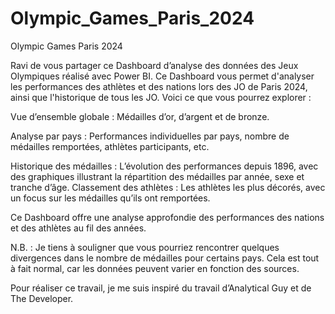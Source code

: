 # Olympic_Games_Paris_2024
Olympic Games Paris 2024

Ravi de vous partager ce Dashboard d’analyse des données des Jeux Olympiques réalisé avec Power BI. Ce Dashboard vous permet d'analyser les performances des athlètes et des nations lors des JO de Paris 2024, ainsi que l'historique de tous les JO. Voici ce que vous pourrez explorer :

Vue d’ensemble globale : Médailles d’or, d’argent et de bronze.

Analyse par pays : Performances individuelles par pays, nombre de médailles remportées, athlètes participants, etc.

Historique des médailles : L’évolution des performances depuis 1896, avec des graphiques illustrant la répartition des médailles par année, sexe et tranche d’âge.
Classement des athlètes : Les athlètes les plus décorés, avec un focus sur les médailles qu’ils ont remportées.

Ce Dashboard offre une analyse approfondie des performances des nations et des athlètes au fil des années.

N.B. : Je tiens à souligner que vous pourriez rencontrer quelques divergences dans le nombre de médailles pour certains pays. Cela est tout à fait normal, car les données peuvent varier en fonction des sources.

Pour réaliser ce travail, je me suis inspiré du travail d’Analytical Guy et de The Developer.
